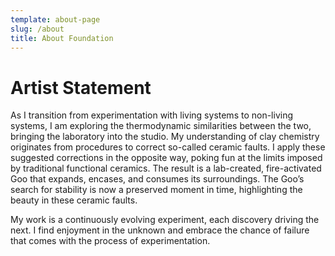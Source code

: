 ```yaml
---
template: about-page
slug: /about
title: About Foundation
---
```

# Artist Statement

As I transition from experimentation with living systems to non-living systems, I am exploring the thermodynamic similarities between the two, bringing the laboratory into the studio. My understanding of clay chemistry originates from procedures to correct so-called ceramic faults. I apply these suggested corrections in the opposite way, poking fun at the limits imposed by traditional functional ceramics. The result is a lab-created, fire-activated Goo that expands, encases, and consumes its surroundings. The Goo’s search for stability is now a preserved moment in time, highlighting the beauty in these ceramic faults.

My work is a continuously evolving experiment, each discovery driving the next. I find enjoyment in the unknown and embrace the chance of failure that comes with the process of experimentation.